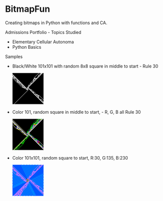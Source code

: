 # BitmapFun
Creating bitmaps in Python with functions and CA.  

Admissions Portfolio - Topics Studied
* Elementary Cellular Autonoma
* Python Basics

Samples
* Black/White 101x101 with random 8x8 square in middle to start - Rule 30

   ![Black White Sample](https://raw.githubusercontent.com/wpower12/BitmapFun/master/cabmp/src/bw30.bmp)

* Color 101, random square in middle to start, - R, G, B all Rule 30

   ![Color Sample](https://raw.githubusercontent.com/wpower12/BitmapFun/master/cabmp/src/color30.bmp)

* Color 101x101, random square to start, R:30, G:135, B:230

   ![Multi Rule Sample](https://raw.githubusercontent.com/wpower12/BitmapFun/master/cabmp/src/multicolor.bmp)
